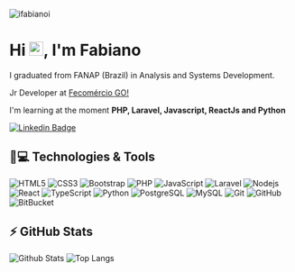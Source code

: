 <p align="left"><img src="https://komarev.com/ghpvc/?username=ifabianoi" alt="ifabianoi" /></p>


<h1 align = "justify"> Hi <img src="https://media.giphy.com/media/hvRJCLFzcasrR4ia7z/giphy.gif" width="25px">, I'm Fabiano</h1>
<p align="justify">I graduated from FANAP (Brazil) in Analysis and Systems Development. </p>

Jr Developer at [Fecomércio GO!](http://fecomerciogo.org.br)

I'm learning at the moment **PHP, Laravel, Javascript, ReactJs and Python**


[![Linkedin Badge](https://img.shields.io/badge/-ifabianoi-blue?style=flat-square&logo=Linkedin&logoColor=white&link=https://www.linkedin.com/in/ifabianoi/)](https://www.linkedin.com/in/ifabianoi/)

## 🚀💻 Technologies & Tools
![HTML5](https://img.shields.io/badge/HTML5-E34F26?style=for-the-badge&logo=html5&logoColor=white)
![CSS3](https://img.shields.io/badge/CSS3-1572B6?style=for-the-badge&logo=css3&logoColor=white)
![Bootstrap](https://img.shields.io/badge/Bootstrap-563D7C?style=for-the-badge&logo=bootstrap&logoColor=white)
![PHP](https://img.shields.io/badge/PHP-777BB4?style=for-the-badge&logo=php&logoColor=white)
![JavaScript](https://img.shields.io/badge/JavaScript-323330?style=for-the-badge&logo=javascript&logoColor=F7DF1E)
![Laravel](https://img.shields.io/badge/Laravel-FF2D20?style=for-the-badge&logo=laravel&logoColor=white)
![Nodejs](https://img.shields.io/badge/Node.js-339933?style=for-the-badge&logo=nodedotjs&logoColor=white)
![React](https://img.shields.io/badge/React-20232A?style=for-the-badge&logo=react&logoColor=61DAFB)
![TypeScript](https://img.shields.io/badge/TypeScript-007ACC?style=for-the-badge&logo=typescript&logoColor=white)
![Python](https://img.shields.io/badge/Python-3776AB?style=for-the-badge&logo=python&logoColor=white)
![PostgreSQL](https://img.shields.io/badge/PostgreSQL-316192?style=for-the-badge&logo=postgresql&logoColor=white)
![MySQL](https://img.shields.io/badge/MySQL-00000F?style=for-the-badge&logo=mysql&logoColor=white)
![Git](https://img.shields.io/badge/Git-F05032?style=for-the-badge&logo=git&logoColor=white)
![GitHub](https://img.shields.io/badge/GitHub-100000?style=for-the-badge&logo=github&logoColor=white)
![BitBucket](https://img.shields.io/badge/Bitbucket-330F63?style=for-the-badge&logo=bitbucket&logoColor=white)

## ⚡ GitHub Stats

![Github Stats](https://github-readme-stats.vercel.app/api?username=ifabianoi&show_icons=true&count_private=true&show_icons=true&include_all_commits=true&theme=vision-friendly-dark)
![Top Langs](https://github-readme-stats.vercel.app/api/top-langs/?username=ifabianoi&hide=TeX&layout=compact&theme=vision-friendly-dark)
